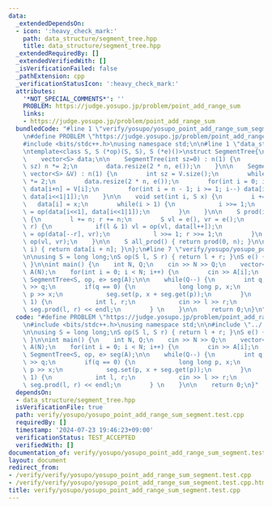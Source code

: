 ```yaml
---
data:
  _extendedDependsOn:
  - icon: ':heavy_check_mark:'
    path: data_structure/segment_tree.hpp
    title: data_structure/segment_tree.hpp
  _extendedRequiredBy: []
  _extendedVerifiedWith: []
  _isVerificationFailed: false
  _pathExtension: cpp
  _verificationStatusIcon: ':heavy_check_mark:'
  attributes:
    '*NOT_SPECIAL_COMMENTS*': ''
    PROBLEM: https://judge.yosupo.jp/problem/point_add_range_sum
    links:
    - https://judge.yosupo.jp/problem/point_add_range_sum
  bundledCode: "#line 1 \"verify/yosupo/yosupo_point_add_range_sum_segment.test.cpp\"\
    \n#define PROBLEM \"https://judge.yosupo.jp/problem/point_add_range_sum\"\n\n\
    #include <bits/stdc++.h>\nusing namespace std;\n\n#line 1 \"data_structure/segment_tree.hpp\"\
    \ntemplate<class S, S (*op)(S, S), S (*e)()>\nstruct SegmentTree{\n    int n;\n\
    \    vector<S> data;\n\n    SegmentTree(int sz=0) : n(1) {\n        while(n <\
    \ sz) n *= 2;\n        data.resize(2 * n, e());\n    }\n\n    SegmentTree(const\
    \ vector<S> &V) : n(1) {\n        int sz = V.size();\n        while(n < sz) n\
    \ *= 2;\n        data.resize(2 * n, e());\n        for(int i = 0; i < sz; i++)\
    \ data[i+n] = V[i];\n        for(int i = n - 1; i >= 1; i--) data[i] = op(data[i<<1],\
    \ data[i<<1|1]);\n    }\n\n    void set(int i, S x) {\n        i += n;\n     \
    \   data[i] = x;\n        while(i > 1) {\n            i >>= 1;\n            data[i]\
    \ = op(data[i<<1], data[i<<1|1]);\n        }\n    }\n\n    S prod(int l, int r)\
    \ {\n        l += n; r += n;\n        S vl = e(), vr = e();\n        while(l <\
    \ r) {\n            if(l & 1) vl = op(vl, data[l++]);\n            if(r & 1) vr\
    \ = op(data[--r], vr);\n            l >>= 1; r >>= 1;\n        }\n        return\
    \ op(vl, vr);\n    }\n\n    S all_prod() { return prod(0, n); }\n\n    S get(int\
    \ i) { return data[i + n]; }\n};\n#line 7 \"verify/yosupo/yosupo_point_add_range_sum_segment.test.cpp\"\
    \n\nusing S = long long;\nS op(S l, S r) { return l + r; }\nS e() { return 0;\
    \ }\n\nint main() {\n    int N, Q;\n    cin >> N >> Q;\n    vector<long long>\
    \ A(N);\n    for(int i = 0; i < N; i++) {\n        cin >> A[i];\n    }\n\n   \
    \ SegmentTree<S, op, e> seg(A);\n\n    while(Q--) {\n        int q;\n        cin\
    \ >> q;\n        if(q == 0) {\n            long long p, x;\n            cin >>\
    \ p >> x;\n            seg.set(p, x + seg.get(p));\n        }\n        if(q ==\
    \ 1) {\n            int l, r;\n            cin >> l >> r;\n            cout <<\
    \ seg.prod(l, r) << endl;\n        } \n    }\n\n    return 0;\n}\n"
  code: "#define PROBLEM \"https://judge.yosupo.jp/problem/point_add_range_sum\"\n\
    \n#include <bits/stdc++.h>\nusing namespace std;\n\n#include \"../../data_structure/segment_tree.hpp\"\
    \n\nusing S = long long;\nS op(S l, S r) { return l + r; }\nS e() { return 0;\
    \ }\n\nint main() {\n    int N, Q;\n    cin >> N >> Q;\n    vector<long long>\
    \ A(N);\n    for(int i = 0; i < N; i++) {\n        cin >> A[i];\n    }\n\n   \
    \ SegmentTree<S, op, e> seg(A);\n\n    while(Q--) {\n        int q;\n        cin\
    \ >> q;\n        if(q == 0) {\n            long long p, x;\n            cin >>\
    \ p >> x;\n            seg.set(p, x + seg.get(p));\n        }\n        if(q ==\
    \ 1) {\n            int l, r;\n            cin >> l >> r;\n            cout <<\
    \ seg.prod(l, r) << endl;\n        } \n    }\n\n    return 0;\n}"
  dependsOn:
  - data_structure/segment_tree.hpp
  isVerificationFile: true
  path: verify/yosupo/yosupo_point_add_range_sum_segment.test.cpp
  requiredBy: []
  timestamp: '2024-07-23 19:46:23+09:00'
  verificationStatus: TEST_ACCEPTED
  verifiedWith: []
documentation_of: verify/yosupo/yosupo_point_add_range_sum_segment.test.cpp
layout: document
redirect_from:
- /verify/verify/yosupo/yosupo_point_add_range_sum_segment.test.cpp
- /verify/verify/yosupo/yosupo_point_add_range_sum_segment.test.cpp.html
title: verify/yosupo/yosupo_point_add_range_sum_segment.test.cpp
---
```

